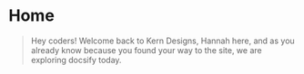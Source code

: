 # Home

> Hey coders! Welcome back to Kern Designs, Hannah here, and as you already know because you found your way to the site, we are exploring docsify today.
